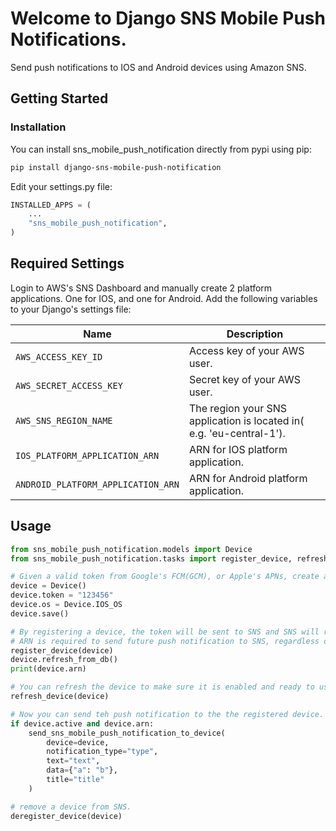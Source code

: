 # Welcome to Django SNS Mobile Push Notifications.

Send push notifications to IOS and Android devices using Amazon SNS.

## Getting Started

### Installation

You can install sns_mobile_push_notification directly from pypi using pip:
```zsh
pip install django-sns-mobile-push-notification
```


Edit your settings.py file:

```python
INSTALLED_APPS = (
    ...
    "sns_mobile_push_notification",
)
```

## Required Settings

Login to AWS's SNS Dashboard and manually create 2 platform applications. One for IOS, and one for Android.
Add the following variables to your Django's settings file:

| Name | Description |
|------|-------------|
| ``AWS_ACCESS_KEY_ID`` | Access key of your AWS user. |
| ``AWS_SECRET_ACCESS_KEY`` | Secret key of your AWS user. |
| ``AWS_SNS_REGION_NAME`` | The region your SNS application is located in( e.g. 'eu-central-1'). |
| ``IOS_PLATFORM_APPLICATION_ARN`` | ARN for IOS platform application. |
| ``ANDROID_PLATFORM_APPLICATION_ARN`` | ARN for Android platform application. |


## Usage
```python
from sns_mobile_push_notification.models import Device
from sns_mobile_push_notification.tasks import register_device, refresh_device, send_sns_mobile_push_notification_to_device, deregister_device

# Given a valid token from Google's FCM(GCM), or Apple's APNs, create a device object.
device = Device()
device.token = "123456"
device.os = Device.IOS_OS
device.save()

# By registering a device, the token will be sent to SNS and SNS will return an ARN key which will be saved in the device object.
# ARN is required to send future push notification to SNS, regardless of the device type.
register_device(device)
device.refresh_from_db()
print(device.arn)

# You can refresh the device to make sure it is enabled and ready to use.
refresh_device(device)

# Now you can send teh push notification to the the registered device.
if device.active and device.arn:
    send_sns_mobile_push_notification_to_device(
        device=device,
        notification_type="type",
        text="text",
        data={"a": "b"},
        title="title"
    )

# remove a device from SNS.
deregister_device(device)
```
